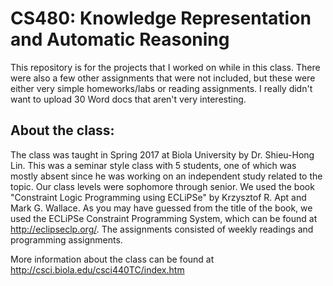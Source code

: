 # CS480:  Knowledge Representation and Automatic Reasoning

This repository is for the projects that I worked on while in this class. There were also a few other assignments that were not
included, but these were either very simple homeworks/labs or reading assignments. I really didn't want to upload 30 Word docs that
aren't very interesting.

## About the class:

The class was taught in Spring 2017 at Biola University by Dr. Shieu-Hong Lin. This was a seminar style class with 5 students, one of 
which was mostly absent since he was working on an independent study related to the topic. Our class levels were sophomore through senior.
We used the book "Constraint Logic Programming using ECLiPSe" by Krzysztof R. Apt and Mark G. Wallace. As you may have guessed from the
title of the book, we used the ECLiPSe Constraint Programming System, which can be found at http://eclipseclp.org/. The assignments
consisted of weekly readings and programming assignments.

More information about the class can be found at http://csci.biola.edu/csci440TC/index.htm
